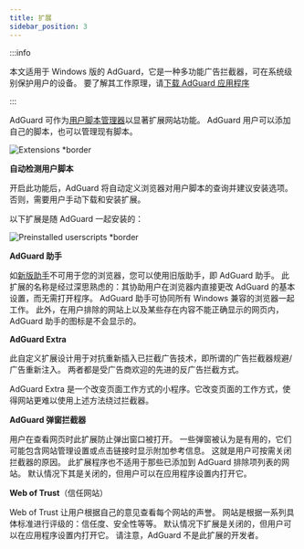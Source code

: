 ```yaml
---
title: 扩展
sidebar_position: 3
---
```


:::info

本文适用于 Windows 版的 AdGuard，它是一种多功能广告拦截器，可在系统级别保护用户的设备。 要了解其工作原理，请[下载 AdGuard 应用程序](https://agrd.io/download-kb-adblock)

:::

AdGuard 可作为[用户脚本管理器](/general/extensions.md)以显著扩展网站功能。 AdGuard 用户可以添加自己的脚本，也可以管理现有脚本。

![Extensions \*border](https://cdn.adtidy.org/content/kb/ad_blocker/windows/extensions/extensions.png)

**自动检测用户脚本**

开启此功能后，AdGuard 将自动定义浏览器对用户脚本的查询并建议安装选项。 否则，需要用户手动下载和安装扩展。

以下扩展是随 AdGuard 一起安装的：

![Preinstalled userscripts \*border](https://cdn.adtidy.org/content/kb/ad_blocker/windows/extensions/extensions_enabled.png)

**AdGuard 助手**

如[新版助手](/adguard-for-windows/browser-assistant.md)不可用于您的浏览器，您可以使用旧版助手，即 AdGuard 助手。 此扩展的名称是经过深思熟虑的：其协助用户在浏览器内直接更改 AdGuard 的基本设置，而无需打开程序。 AdGuard 助手可协同所有 Windows 兼容的浏览器一起工作。 此外，在用户排除的网站上以及某些存在内容不能正确显示的网页内，AdGuard 助手的图标是不会显示的。

**AdGuard Extra**

此自定义扩展设计用于对抗重新插入已拦截广告技术，即所谓的广告拦截器规避/广告重新注入。 两者都是受广告商欢迎的先进的反广告拦截方式。

AdGuard Extra 是一个改变页面工作方式的小程序。它改变页面的工作方式，使得网站更难以使用上述方法绕过拦截器。

**AdGuard 弹窗拦截器**

用户在查看网页时此扩展防止弹出窗口被打开。 一些弹窗被认为是有用的，它们可能包含网站管理设置或点击链接时显示附加参考信息。 这就是用户可按需关闭拦截器的原因。 此扩展程序也不适用于那些已添加到 AdGuard 排除项列表的网站。 默认情况下其是关闭的，但用户可以在应用程序设置内打开它。

**Web of Trust**（信任网站）

Web of Trust 让用户根据自己的意见查看每个网站的声誉。 网站是根据一系列具体标准进行评级的：信任度、安全性等等。 默认情况下扩展是关闭的，但用户可以在应用程序设置内打开它。 请注意，AdGuard 不是此扩展的开发者。
